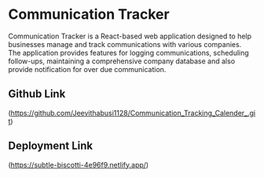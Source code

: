# Communication Tracker

Communication Tracker is a React-based web application designed to help businesses manage and track communications with various companies. The application provides features for logging communications, scheduling follow-ups, maintaining a comprehensive company database and also provide notification for over due communication.

## Github Link
(https://github.com/Jeevithabusi1128/Communication_Tracking_Calender_.git)

## Deployment Link
(https://subtle-biscotti-4e96f9.netlify.app/)






